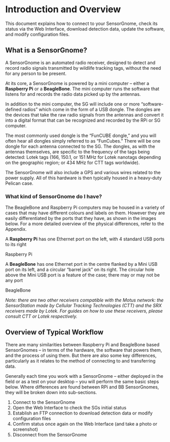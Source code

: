 # Introduction and Overview

This document explains how to connect to your SensorGnome, check its status via the Web Interface, download detection data, update the software, and modify configuration files.

## What is a SensorGnome?

A SensorGnome is an automated radio receiver, designed to detect and record radio signals transmitted by wildlife tracking tags, without the need for any person to be present.

At its core, a SensorGnome is powered by a mini computer – either a **Raspberry Pi** or a **BeagleBone**. The mini computer runs the software that listens for and records the radio data picked up by the antennas.

In addition to the mini computer, the SG will include one or more “software-defined radios” which come in the form of a USB dongle. The dongles are the devices that take the raw radio signals from the antennas and convert it into a digital format that can be recognized and recorded by the RPi or SG computer.

The most commonly used dongle is the “FunCUBE dongle,” and you will often hear all dongles simply referred to as “FunCubes.” There will be one dongle for each antenna connected to the SG. The dongles, as with the antennas themselves, are specific to the frequency of the tags being detected: Lotek tags \(166, 150.1, or 151 MHz for Lotek nanotags depending on the geographic region; or 434 MHz for CTT tags worldwide\).

The SensorGnome will also include a GPS and various wires related to the power supply. All of this hardware is then typically housed in a heavy-duty Pelican case.

###  What kind of SensorGnome do I have?

The BeagleBone and Raspberry Pi computers may be housed in a variety of cases that may have different colours and labels on them. However they are easily differentiated by the ports that they have, as shown in the images below. For a more detailed overview of the physical differences, refer to the Appendix.

A **Raspberry Pi** has one Ethernet port on the left, with 4 standard USB ports to its right

Raspberry Pi

A **BeagleBone** has one Ethernet port in the centre flanked by a Mini USB port on its left, and a circular “barrel jack” on its right. The circular hole above the Mini USB port is a feature of the case; there may or may not be any port

BeagleBone

_Note: there are two other receivers compatible with the Motus network: the SensorStation made by Cellular Tracking Technologies \(CTT\) and the SRX receivers made by Lotek. For guides on how to use these receivers, please consult CTT or Lotek respectively._

##  Overview of Typical Workflow

There are many similarities between Raspberry Pi and BeagleBone based SensorGnomes – in terms of the hardware, the software that powers them, and the process of using them. But there are also some key differences, particularly as it relates to the method of connecting to and transferring data.

Generally each time you work with a SensorGnome – either deployed in the field or as a test on your desktop – you will perform the same basic steps below. Where differences are found between RPi and BB SensorGnomes, they will be broken down into sub-sections.

1. Connect to the SensorGnome
2. Open the Web Interface to check the SGs initial status
3. Establish an FTP connection to download detection data or modify configuration files
4. Confirm status once again on the Web Interface \(and take a photo or screenshot\)
5. Disconnect from the SensorGnome



